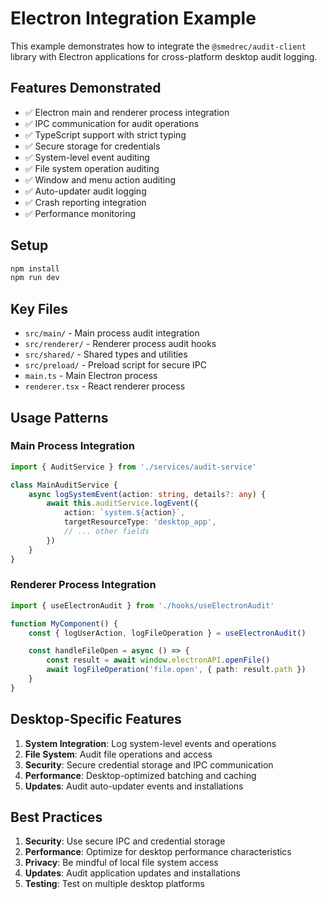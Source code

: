 # Electron Integration Example

This example demonstrates how to integrate the `@smedrec/audit-client` library with Electron applications for cross-platform desktop audit logging.

## Features Demonstrated

- ✅ Electron main and renderer process integration
- ✅ IPC communication for audit operations
- ✅ TypeScript support with strict typing
- ✅ Secure storage for credentials
- ✅ System-level event auditing
- ✅ File system operation auditing
- ✅ Window and menu action auditing
- ✅ Auto-updater audit logging
- ✅ Crash reporting integration
- ✅ Performance monitoring

## Setup

```bash
npm install
npm run dev
```

## Key Files

- `src/main/` - Main process audit integration
- `src/renderer/` - Renderer process audit hooks
- `src/shared/` - Shared types and utilities
- `src/preload/` - Preload script for secure IPC
- `main.ts` - Main Electron process
- `renderer.tsx` - React renderer process

## Usage Patterns

### Main Process Integration

```typescript
import { AuditService } from './services/audit-service'

class MainAuditService {
	async logSystemEvent(action: string, details?: any) {
		await this.auditService.logEvent({
			action: `system.${action}`,
			targetResourceType: 'desktop_app',
			// ... other fields
		})
	}
}
```

### Renderer Process Integration

```typescript
import { useElectronAudit } from './hooks/useElectronAudit'

function MyComponent() {
	const { logUserAction, logFileOperation } = useElectronAudit()

	const handleFileOpen = async () => {
		const result = await window.electronAPI.openFile()
		await logFileOperation('file.open', { path: result.path })
	}
}
```

## Desktop-Specific Features

1. **System Integration**: Log system-level events and operations
2. **File System**: Audit file operations and access
3. **Security**: Secure credential storage and IPC communication
4. **Performance**: Desktop-optimized batching and caching
5. **Updates**: Audit auto-updater events and installations

## Best Practices

1. **Security**: Use secure IPC and credential storage
2. **Performance**: Optimize for desktop performance characteristics
3. **Privacy**: Be mindful of local file system access
4. **Updates**: Audit application updates and installations
5. **Testing**: Test on multiple desktop platforms
